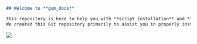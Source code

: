 
```markdown
## Welcome to **gum_docs**  

This repository is here to help you with **script installation** and **configuration**.  
We created this Git repository primarily to assist you in properly installing and setting up your scripts.  
```
<img src="https://redwestrp.eu/video.png" />
